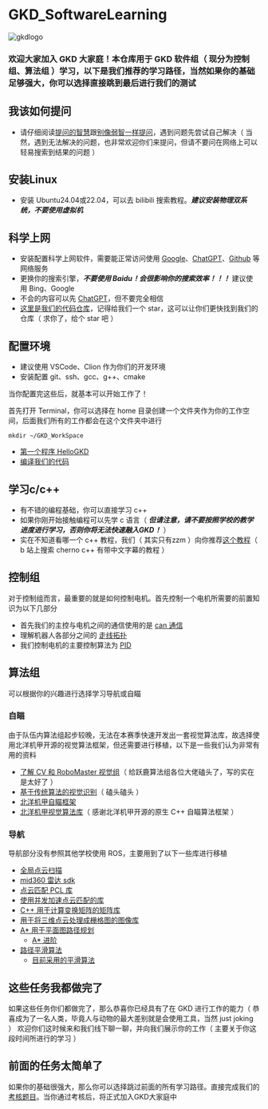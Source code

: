 # GKD_SoftwareLearning
![gkdlogo](./Images/LOGO.jpg)
### 欢迎大家加入 GKD 大家庭！本仓库用于 GKD 软件组（ 现分为控制组、算法组 ）学习，以下是我们推荐的学习路径，当然如果你的基础足够强大，你可以选择直接跳到最后进行我们的测试

## 我该如何提问
+ 请仔细阅读[提问的智慧](https://github.com/ryanhanwu/How-To-Ask-Questions-The-Smart-Way/blob/master/README-zh_CN.md)跟[别像弱智一样提问](https://github.com/tangx/Stop-Ask-Questions-The-Stupid-Ways/blob/master/README.md)，遇到问题先尝试自己解决（ 当然，遇到无法解决的问题，也非常欢迎你们来提问，但请不要问在网络上可以轻易搜索到结果的问题 ）

## 安装Linux
+ 安装 Ubuntu24.04或22.04，可以去 bilibili 搜索教程。***建议安装物理双系统，不要使用虚拟机***

## 科学上网
+ 安装配置科学上网软件，需要能正常访问使用 [Google](https://google.com/)、[ChatGPT](https://chat.openai.com/)、[Github](https://github.com) 等网络服务
+ 更换你的搜索引擎，***不要使用 Baidu！会很影响你的搜索效率！！！*** 建议使用 Bing、Google
+ 不会的内容可以先 [ChatGPT](https://chat.openai.com/)，但不要完全相信
+ [这里是我们的代码仓库](https://github.com/zzLinus/NeoRMControl_OneForALL)，记得给我们一个 star，这可以让你们更快找到我们的仓库（ 求你了，给个 star 吧 ）

## 配置环境
+ 建议使用 VSCode、Clion 作为你们的开发环境
+ 安装配置 git、ssh、gcc、g++、cmake

当你配置完这些后，就基本可以开始工作了！

首先打开 Terminal，你可以选择在 home 目录创建一个文件夹作为你的工作空间，后面我们所有的工作都会在这个文件夹中进行
```
mkdir ~/GKD_WorkSpace
```
+ [第一个程序 HelloGKD](./LearningExample/g++example.md)
+ [编译我们的代码](./LearningExample/BuildOurRMRepo.md)

## 学习c/c++
+ 有不错的编程基础，你可以直接学习 c++
+ 如果你刚开始接触编程可以先学 c 语言（ ***但请注意，请不要按照学校的教学进度进行学习，否则你将无法快速融入GKD！*** ）
+ 实在不知道看哪一个 c++ 教程，我们（ 其实只有zzm ）向你推荐[这个教程](https://www.youtube.com/watch?v=18c3MTX0PK0&list=PLlrATfBNZ98dudnM48yfGUldqGD0S4FFb)（ b 站上搜索 cherno c++ 有带中文字幕的教程 ）

## 控制组
对于控制组而言，最重要的就是如何控制电机。首先控制一个电机所需要的前置知识为以下几部分
+ 首先我们的主控与电机之间的通信使用的是 [can 通信](./LearningExample/CanTutorial.md)
+ 理解机器人各部分之间的 [走线拓扑](./LearningExample/CircuitTopology.md)
+ 我们控制电机的主要控制算法为 [PID](./LearningExample/PIDTutorial.md)

## 算法组
可以根据你的兴趣进行选择学习导航或自瞄
### 自瞄
由于队伍内算法组起步较晚，无法在本赛季快速开发出一套视觉算法库，故选择使用北洋机甲开源的视觉算法框架，但还需要进行移植，以下是一些我们认为非常有用的资料
+ [了解 CV 和 RoboMaster 视觉组](https://github.com/NeoZng/vision_tutorial/blob/main/了解CV和RoboMaster视觉组.md)（ 给跃鹿算法组各位大佬磕头了，写的实在是太好了 ）
+ [基于传统算法的视觉识别](https://openatomworkshop.csdn.net/6645b6b1b12a9d168eb6de37.html?spm=1001.2101.3001.6650.1&utm_medium=distribute.pc_relevant.none-task-blog-2%7Edefault%7Ebaidujs_utm_term%7Eactivity-1-123112639-blog-88530186.235%5Ev43%5Epc_blog_bottom_relevance_base1&depth_1-utm_source=distribute.pc_relevant.none-task-blog-2%7Edefault%7Ebaidujs_utm_term%7Eactivity-1-123112639-blog-88530186.235%5Ev43%5Epc_blog_bottom_relevance_base1&utm_relevant_index=2)（ 磕头磕头 ）
+ [北洋机甲自瞄框架](https://github.com/HHgzs/TJURM-2024)
+ [北洋机甲视觉算法库](https://github.com/HHgzs/OpenRM-2024)（ 感谢北洋机甲开源的原生 C++ 自瞄算法框架 ）
### 导航
导航部分没有参照其他学校使用 ROS，主要用到了以下一些库进行移植
+ [全局点云扫描](https://github.com/hku-mars/FAST_LIO)
+ [mid360 雷达 sdk](https://github.com/Livox-SDK/Livox-SDK2)
+ [点云匹配 PCL 库](https://github.com/PointCloudLibrary/pcl)
+ [使用并发加速点云匹配的库](https://github.com/koide3/ndt_omp)
+ [C++ 用于计算变换矩阵的矩阵库](https://github.com/PX4/eigen)
+ [用于将三维点云处理成栅格图的图像库](https://github.com/opencv/opencv)
+ [A* 用于平面图路径规划](https://cn.bing.com/search?q=A*)
  + [A* 进阶](https://zhuanlan.zhihu.com/p/362099202)
+ [路径平滑算法](https://zhuanlan.zhihu.com/p/364421182)
  + [目前采用的平滑算法](https://www.researchgate.net/publication/269785358_A_Collision-Free_G_Continuous_Path-Smoothing_Algorithm_Using_Quadratic_Polynomial_Interpolation)

## 这些任务我都做完了
如果这些任务你们都做完了，那么恭喜你已经具有了在 GKD 进行工作的能力（ 恭喜成为了一名人类，毕竟人与动物的最大差别就是会使用工具，当然 just joking ） 欢迎你们这时候来和我们线下聊一聊，并向我们展示你的工作（ 主要关于你这段时间所进行的学习 ）

## 前面的任务太简单了
如果你的基础很强大，那么你可以选择跳过前面的所有学习路径。直接完成我们的[考核题目](./NeoRMControl_OneForALL-newbee)。当你通过考核后，将正式加入GKD大家庭中